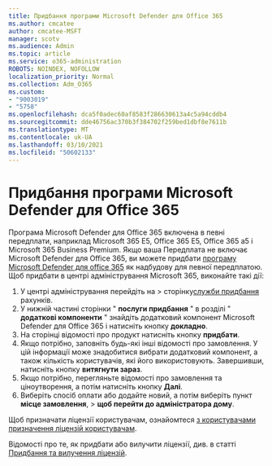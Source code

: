 ```yaml
---
title: Придбання програми Microsoft Defender для Office 365
ms.author: cmcatee
author: cmcatee-MSFT
manager: scotv
ms.audience: Admin
ms.topic: article
ms.service: o365-administration
ROBOTS: NOINDEX, NOFOLLOW
localization_priority: Normal
ms.collection: Adm_O365
ms.custom:
- "9003019"
- "5758"
ms.openlocfilehash: dca5f0adec60af8583f286630613a4c5a94cddb4
ms.sourcegitcommit: dde46756ac370b3f384702f259bed1dbf8e7611b
ms.translationtype: MT
ms.contentlocale: uk-UA
ms.lasthandoff: 03/10/2021
ms.locfileid: "50602133"
---
```

# <a name="purchase-microsoft-defender-for-office-365"></a>Придбання програми Microsoft Defender для Office 365

Програма Microsoft Defender для Office 365 включена в певні передплати, наприклад Microsoft 365 E5, Office 365 E5, Office 365 a5 і Microsoft 365 Business Premium. Якщо ваша Передплата не включає Microsoft Defender для Office 365, ви можете придбати [програму Microsoft Defender для office 365](https:/www.microsoft.com/microsoft-365/exchange/advance-threat-protection?market=um#office-ProductsCompare-785zwzq) як надбудову для певної передплатою. Щоб придбати в центрі адміністрування Microsoft 365, виконайте такі дії:

1. У центрі адміністрування перейдіть на   >  сторінку[служби придбання](https://go.microsoft.com/fwlink/p/?linkid=868433) рахунків.
2. У нижній частині сторінки " **послуги придбання** " в розділі " **додаткові компоненти** " знайдіть додатковий компонент Microsoft Defender для Office 365 і натисніть кнопку **докладно**.
3. На сторінці відомості про продукт натисніть кнопку **придбати**.
4. Якщо потрібно, заповніть будь-які інші відомості про замовлення. У цій інформації може знадобитися вибрати додатковий компонент, а також кількість користувачів, які його використовують. Завершивши, натисніть кнопку **витягнути зараз**.
5. Якщо потрібно, перегляньте відомості про замовлення та ціноутворення, а потім натисніть кнопку **Далі**.
6. Виберіть спосіб оплати або додайте новий, а потім виберіть пункт **місце замовлення**,  >  **щоб перейти до адміністратора дому**.

Щоб призначати ліцензії користувачам, ознайомтеся [з користувачами призначення ліцензій користувачам](https://docs.microsoft.com/microsoft-365/admin/manage/assign-licenses-to-users?view=o365-worldwide).

Відомості про те, як придбати або вилучити ліцензії, див. в статті [Придбання та вилучення ліцензій](https://docs.microsoft.com/microsoft-365/commerce/licenses/buy-licenses#buy-or-remove-licenses-for-your-business-subscription).
